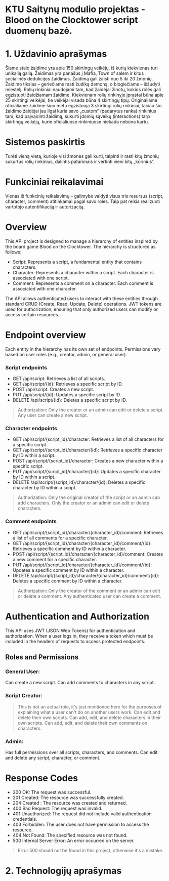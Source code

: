 # KTU Saitynų modulio projektas - Blood on the Clocktower script duomenų bazė.

# 1. Uždavinio aprašymas 
Šiame stalo žaidime yra apie 150 skirtingų veikėjų, iš kurių kiekvienas turi unikalią galią. Žaidimas yra panašus į Mafia, Town of salem ir kitus socialinės dedukcijos žaidimus. Žaidimą gali žaisti nuo 5 iki 20 žmonių. Žaidimo tikslas – geriečiams rasti žudiką demoną, o blogiečiams – išžudyti miestelį.
Rolių rinkiniai naudojami tam, kad žaidėjai žinotų, kokios rolės gali egzistuoti žaidžiamam žaidime. Kiekvienam rolių rinkinyje įprastai būna apie 25 skirtingi veikėjai, tie veikėjai visada būna 4 skirtingų tipų.
Originaliame oficialiame žaidime šiuo metu egzistuoja 3 skirtingi rolių rinkiniai, tačiau šio žaidimo žaidėjai jau ilgai kuria savo „custom“ (padarytus ranka) rinkinius tam, kad paįvairinti žaidimą, sukurti įdomių sąveikų (interactions) tarp skirtingų veikėjų, kurie oficialiuose rinkiniuose niekada nebūna kartu.

# Sistemos paskirtis 
Turėti vieną vietą, kurioje visi žmonės gali kurti, talpinti ir rasti kitų žmonių sukurtus rolių rinkinius, dalintis patarimais ir vertinti vieni kitų „kūrinius“.

# Funkciniai reikalavimai
Vienas iš funkcinių reikalavimų – galimybė valdyti visus tris resursus (script, character, comment) atitinkamai pagal savo roles. Taip pat reikia realizuoti vartotojo autentifikaciją ir autorizaciją.

# Overview
This API project is designed to manage a hierarchy of entities inspired by the board game Blood on the Clocktower. The hierarchy is structured as follows:

- Script: Represents a script, a fundamental entity that contains characters.
- Character: Represents a character within a script. Each character is associated with one script.
- Comment: Represents a comment on a character. Each comment is associated with one character.

The API allows authenticated users to interact with these entities through standard CRUD (Create, Read, Update, Delete) operations. JWT tokens are used for authorization, ensuring that only authorized users can modify or access certain resources.

# Endpoint overview
Each entity in the hierarchy has its own set of endpoints. Permissions vary based on user roles (e.g., creator, admin, or general user).

### Script endpoints
- GET /api/script: Retrieves a list of all scripts.
- GET /api/script/{id}: Retrieves a specific script by ID.
- POST /api/script: Creates a new script.
- PUT /api/script/{id}: Updates a specific script by ID.
- DELETE /api/script/{id}: Deletes a specific script by ID.
> Authorization: Only the creator or an admin can edit or delete a script. Any user can create a new script.

### Character endpoints
- GET /api/script/{script_id}/character: Retrieves a list of all characters for a specific script.
- GET /api/script/{script_id}/character/{id}: Retrieves a specific character by ID within a script.
- POST /api/script/{script_id}/character: Creates a new character within a specific script.
- PUT /api/script/{script_id}/character/{id}: Updates a specific character by ID within a script.
- DELETE /api/script/{script_id}/character/{id}: Deletes a specific character by ID within a script.
> Authorization: Only the original creator of the script or an admin can add characters. Only the creator or an admin can edit or delete characters.

### Comment endpoints
- GET /api/script/{script_id}/character/{character_id}/comment: Retrieves a list of all comments for a specific character.
- GET /api/script/{script_id}/character/{character_id}/comment/{id}: Retrieves a specific comment by ID within a character.
- POST /api/script/{script_id}/character/{character_id}/comment: Creates a new comment for a specific character.
- PUT /api/script/{script_id}/character/{character_id}/comment/{id}: Updates a specific comment by ID within a character.
- DELETE /api/script/{script_id}/character/{character_id}/comment/{id}: Deletes a specific comment by ID within a character.
> Authorization: Only the creator of the comment or an admin can edit or delete a comment. Any authenticated user can create a comment.

# Authentication and Authorization
This API uses JWT (JSON Web Tokens) for authentication and authorization. When a user logs in, they receive a token which must be included in the headers of requests to access protected endpoints.

## Roles and Permissions
### General User:
Can create a new script.
Can add comments to characters in any script.

### Script Creator:
> This is not an actual role, it's just mentioned here for the purposes of explaining what a user can't do on another users work.
Can edit and delete their own scripts.
Can add, edit, and delete characters in their own scripts.
Can add, edit, and delete their own comments on characters.

### Admin:
Has full permissions over all scripts, characters, and comments.
Can edit and delete any script, character, or comment.

# Response Codes
- 200 OK: The request was successful.
- 201 Created: The resource was successfully created.
- 204 Created : The resource was created and returned.
- 400 Bad Request: The request was invalid.
- 401 Unauthorized: The request did not include valid authentication credentials.
- 403 Forbidden: The user does not have permission to access the resource.
- 404 Not Found: The specified resource was not found.
- 500 Internal Server Error: An error occurred on the server.
> Error 500 should not be found in this project, otherwise it's a mistake.


# 2. Technologijų aprašymas
